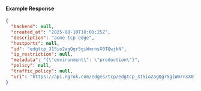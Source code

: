 <!-- Code generated for API Clients. DO NOT EDIT. -->

#### Example Response

```json
{
  "backend": null,
  "created_at": "2025-08-10T10:08:25Z",
  "description": "acme tcp edge",
  "hostports": null,
  "id": "edgtcp_315io2agQgr5giWmrnsX0TQwjkN",
  "ip_restriction": null,
  "metadata": "{\"environment\": \"production\"}",
  "policy": null,
  "traffic_policy": null,
  "uri": "https://api.ngrok.com/edges/tcp/edgtcp_315io2agQgr5giWmrnsX0TQwjkN"
}
```
